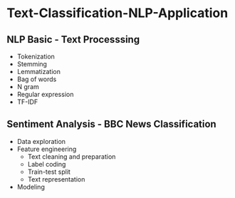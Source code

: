 # Text-Classification-NLP-Application
## NLP Basic - Text Processsing
- Tokenization
- Stemming
- Lemmatization
- Bag of words
- N gram
- Regular expression
- TF-IDF
## Sentiment Analysis - BBC News Classification 

- Data exploration 
- Feature engineering 
  - Text cleaning and preparation 
  - Label coding 
  - Train-test split
  - Text representation
- Modeling 
